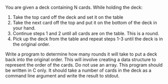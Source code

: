 You are given a deck containing N cards.  While holding the deck:

1. Take the top card off the deck and set it on the table
2. Take the next card off the top and put it on the bottom of the deck
in your hand.
3. Continue steps 1 and 2 until all cards are on the table.  This is a
round.
4. Pick up the deck from the table and repeat steps 1-3 until the deck
is in the original order.

Write a program to determine how many rounds it will take to put a
deck back into the original order.  This will involve creating a data
structure to represent the order of the cards. Do not use an array.
This program should be written in C only. It should take a number of
cards in the deck as a command line argument and write the result to
stdout.
